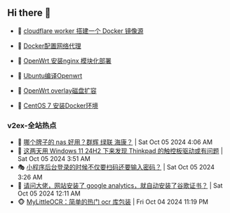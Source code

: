 ## Hi there 👋

<!--
**dkyg666/dkyg666** is a ✨ _special_ ✨ repository because its `README.md` (this file) appears on your GitHub profile.

Here are some ideas to get you started:

- 🔭 I’m currently working on ...
- 🌱 I’m currently learning ...
- 👯 I’m looking to collaborate on ...
- 🤔 I’m looking for help with ...
- 💬 Ask me about ...
- 📫 How to reach me: ...
- 😄 Pronouns: ...
- ⚡ Fun fact: ...
-->

<!-- BLOG-POST-LIST:START -->
- 🦩 [cloudflare worker 搭建一个 Docker 镜像源](http://blog.1996099.xyz/archives/cloudflare-worker-da-jian-yi-ge-docker-jing-xiang-zhan) 

- 🚦 [Docker配置网络代理](http://blog.1996099.xyz/archives/dockerpei-zhi-wang-luo-dai-li) 

- 🫶 [OpenWrt 安装nginx 模块化部署](http://blog.1996099.xyz/archives/openwrt-an-zhuang-nginx-mo-kuai-hua-bu-shu) 

- 🦄 [Ubuntu编译Openwrt](http://blog.1996099.xyz/archives/ubuntuzi-bian-yi-openwrt) 

- 🐻 [OpenWrt overlay磁盘扩容](http://blog.1996099.xyz/archives/openwrt-overlay) 

- 🤖 [CentOS 7 安装Docker环境](http://blog.1996099.xyz/archives/centos-docker) 
<!-- BLOG-POST-LIST:END -->

### v2ex-全站热点
<!-- v2ex:START -->
- 🥸 [哪个牌子的 nas 好用？群辉 绿联 海康？](https://www.v2ex.com/t/1077745#reply8) | Sat Oct 05 2024 4:06 AM
- 🤗 [这两天用 Windows 11 24H2 下来发现 Thinkpad 的触控板驱动或有问题](https://www.v2ex.com/t/1077744#reply0) | Sat Oct 05 2024 3:51 AM
- 🎭 [小程序后台登录的时候不仅要扫码还要输入密码？](https://www.v2ex.com/t/1077742#reply1) | Sat Oct 05 2024 3:26 AM
- 🥷 [请问大佬，网站安装了 google analytics，就自动安装了谷歌证书？](https://www.v2ex.com/t/1077720#reply9) | Sat Oct 05 2024 12:11 AM
- 🐵 [MyLittleOCR：简单的热门 ocr 库包装](https://www.v2ex.com/t/1077718#reply2) | Fri Oct 04 2024 11:19 PM<!-- v2ex:END -->


